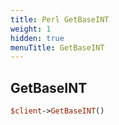 ```yaml
---
title: Perl GetBaseINT
weight: 1
hidden: true
menuTitle: GetBaseINT
---
```

## GetBaseINT
```perl
$client->GetBaseINT()
```